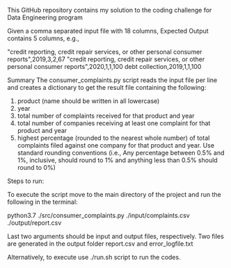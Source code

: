 This GitHub repository contains my solution to the coding challenge for Data Engineering program

Given a comma separated input file with 18 columns, Expected Output contains 5 columns, e.g.,

"credit reporting, credit repair services, or other personal consumer reports",2019,3,2,67 "credit reporting, credit repair services, or other personal consumer reports",2020,1,1,100 debt collection,2019,1,1,100

Summary The consumer_complaints.py script reads the input file per line and creates a dictionary to get the result file containing the following:

1. product (name should be written in all lowercase)
2. year
3. total number of complaints received for that product and year
4. total number of companies receiving at least one complaint for that product and year
5. highest percentage (rounded to the nearest whole number) of total complaints filed against one company for that product and year. Use standard rounding conventions (i.e., Any percentage between 0.5% and 1%, inclusive, should round to 1% and anything less than 0.5% should round to 0%)

Steps to run:

To execute the script move to the main directory of the project and run the following in the terminal:

python3.7 ./src/consumer_complaints.py ./input/complaints.csv ./output/report.csv

Last two arguments should be input and output files, respectively. Two files are generated in the output folder report.csv and error_logfile.txt

Alternatively, to execute use ./run.sh script to run the codes.
